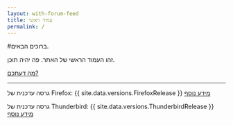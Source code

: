 ```yaml
---
layout: with-forum-feed
title: עמוד ראשי
permalink: /
---
```


#ברוכים הבאים. 

זהו העמוד הראשי של האתר. פה יהיה תוכן.

[מה דעתכם?]

[מה דעתכם?]: {{site.repo-url}}/../../issues/

---

גרסה עדכנית של Firefox:&rlm; {{ site.data.versions.FirefoxRelease }} [מידע נוסף](firefox/)

גרסה עדכנית של Thunderbird:&rlm; {{ site.data.versions.ThunderbirdRelease }} [מידע נוסף](thunderbird/)

